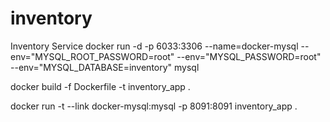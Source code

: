 # inventory
Inventory Service
docker run -d -p 6033:3306 --name=docker-mysql --env="MYSQL_ROOT_PASSWORD=root" --env="MYSQL_PASSWORD=root" --env="MYSQL_DATABASE=inventory" mysql

docker build -f Dockerfile -t inventory_app .

docker run -t --link docker-mysql:mysql -p 8091:8091 inventory_app 
.